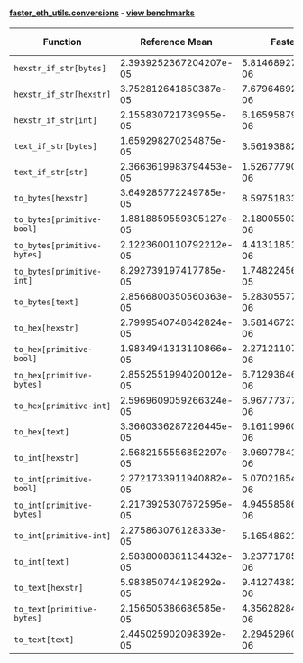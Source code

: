 #### [faster_eth_utils.conversions](https://github.com/BobTheBuidler/faster-eth-utils/blob/results/faster_eth_utils/conversions.py) - [view benchmarks](https://github.com/BobTheBuidler/faster-eth-utils/blob/results/benchmarks/test_conversions_benchmarks.py)

| Function | Reference Mean | Faster Mean | % Change | Speedup (%) | x Faster | Faster |
|----------|---------------|-------------|----------|-------------|----------|--------|
| `hexstr_if_str[bytes]` | 2.3939252367204207e-05 | 5.814689278411971e-06 | 75.71% | 311.70% | 4.12x | ✅ |
| `hexstr_if_str[hexstr]` | 3.752812641850387e-05 | 7.679646927376554e-06 | 79.54% | 388.67% | 4.89x | ✅ |
| `hexstr_if_str[int]` | 2.155830721739955e-05 | 6.165958790356592e-06 | 71.40% | 249.63% | 3.50x | ✅ |
| `text_if_str[bytes]` | 1.659298270254875e-05 | 3.56193882410009e-06 | 78.53% | 365.84% | 4.66x | ✅ |
| `text_if_str[str]` | 2.3663619983794453e-05 | 1.5267779054555431e-06 | 93.55% | 1449.91% | 15.50x | ✅ |
| `to_bytes[hexstr]` | 3.649285772249785e-05 | 8.59751833434402e-06 | 76.44% | 324.46% | 4.24x | ✅ |
| `to_bytes[primitive-bool]` | 1.8818859559305127e-05 | 2.1800550372821542e-06 | 88.42% | 763.23% | 8.63x | ✅ |
| `to_bytes[primitive-bytes]` | 2.1223600110792212e-05 | 4.413118510113644e-06 | 79.21% | 380.92% | 4.81x | ✅ |
| `to_bytes[primitive-int]` | 8.292739197417785e-05 | 1.7482245697914806e-05 | 78.92% | 374.35% | 4.74x | ✅ |
| `to_bytes[text]` | 2.8566800350560363e-05 | 5.283055779823449e-06 | 81.51% | 440.72% | 5.41x | ✅ |
| `to_hex[hexstr]` | 2.7999540748642824e-05 | 3.581467236514764e-06 | 87.21% | 681.79% | 7.82x | ✅ |
| `to_hex[primitive-bool]` | 1.9834941313110866e-05 | 2.2712110721162336e-06 | 88.55% | 773.32% | 8.73x | ✅ |
| `to_hex[primitive-bytes]` | 2.8552551994020012e-05 | 6.712936463701346e-06 | 76.49% | 325.34% | 4.25x | ✅ |
| `to_hex[primitive-int]` | 2.5969609059266324e-05 | 6.967773773497372e-06 | 73.17% | 272.71% | 3.73x | ✅ |
| `to_hex[text]` | 3.3660336287226445e-05 | 6.161199606877377e-06 | 81.70% | 446.33% | 5.46x | ✅ |
| `to_int[hexstr]` | 2.5682155556852297e-05 | 3.969778410109489e-06 | 84.54% | 546.94% | 6.47x | ✅ |
| `to_int[primitive-bool]` | 2.2721733911940882e-05 | 5.070216542803472e-06 | 77.69% | 348.14% | 4.48x | ✅ |
| `to_int[primitive-bytes]` | 2.2173925307672595e-05 | 4.945585861249706e-06 | 77.70% | 348.36% | 4.48x | ✅ |
| `to_int[primitive-int]` | 2.275863076128333e-05 | 5.16548621033939e-06 | 77.30% | 340.59% | 4.41x | ✅ |
| `to_int[text]` | 2.5838008381134432e-05 | 3.237717852435699e-06 | 87.47% | 698.03% | 7.98x | ✅ |
| `to_text[hexstr]` | 5.983850744198292e-05 | 9.412743828994213e-06 | 84.27% | 535.72% | 6.36x | ✅ |
| `to_text[primitive-bytes]` | 2.156505386686585e-05 | 4.356282844772462e-06 | 79.80% | 395.03% | 4.95x | ✅ |
| `to_text[text]` | 2.445025902098392e-05 | 2.2945296079668103e-06 | 90.62% | 965.59% | 10.66x | ✅ |
